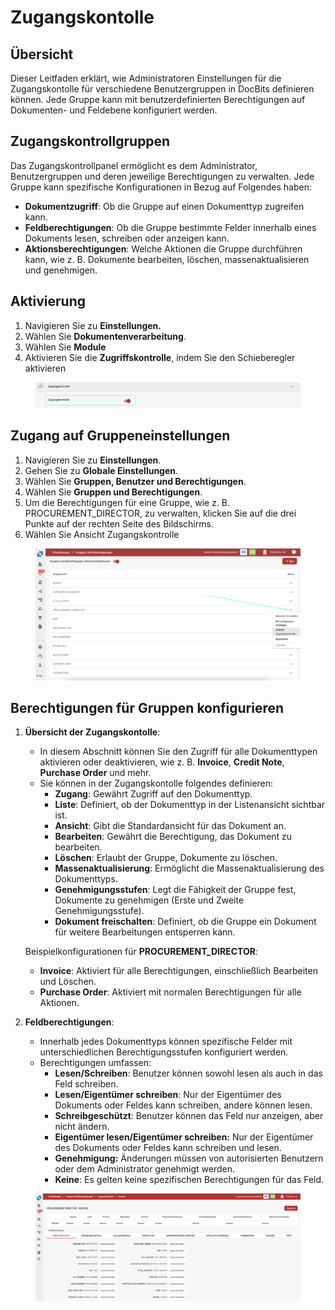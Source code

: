 # Zugangskontolle

## Übersicht

Dieser Leitfaden erklärt, wie Administratoren Einstellungen für die Zugangskontolle für verschiedene Benutzergruppen in DocBits definieren können. Jede Gruppe kann mit benutzerdefinierten Berechtigungen auf Dokumenten- und Feldebene konfiguriert werden.

## Zugangskontrollgruppen

Das Zugangskontrollpanel ermöglicht es dem Administrator, Benutzergruppen und deren jeweilige Berechtigungen zu verwalten. Jede Gruppe kann spezifische Konfigurationen in Bezug auf Folgendes haben:

* **Dokumentzugriff**: Ob die Gruppe auf einen Dokumenttyp zugreifen kann.
* **Feldberechtigungen**: Ob die Gruppe bestimmte Felder innerhalb eines Dokuments lesen, schreiben oder anzeigen kann.
* **Aktionsberechtigungen**: Welche Aktionen die Gruppe durchführen kann, wie z. B. Dokumente bearbeiten, löschen, massenaktualisieren und genehmigen.

## Aktivierung

1. Navigieren Sie zu **Einstellungen.**
2. Wählen Sie **Dokumentenverarbeitung**.
3. Wählen Sie **Module**
4. Aktivieren Sie die **Zugriffskontrolle**, indem Sie den Schieberegler aktivieren

<figure><img src="../../../../../.gitbook/assets/Access-Control3_de.png" alt=""><figcaption></figcaption></figure>

## **Zugang auf Gruppeneinstellungen**

1. Navigieren Sie zu **Einstellungen**.
2. Gehen Sie zu **Globale Einstellungen**.
3. Wählen Sie **Gruppen, Benutzer und Berechtigungen**.
4. Wählen Sie **Gruppen und Berechtigungen**.
5. Um die Berechtigungen für eine Gruppe, wie z. B. PROCUREMENT\_DIRECTOR, zu verwalten, klicken Sie auf die drei Punkte auf der rechten Seite des Bildschirms.
6. Wählen Sie Ansicht Zugangskontrolle

<figure><img src="../../../../../.gitbook/assets/Access-Control1_de.png" alt=""><figcaption></figcaption></figure>

## Berechtigungen für Gruppen konfigurieren

1.  **Übersicht der Zugangskontolle**:

    * In diesem Abschnitt können Sie den Zugriff für alle Dokumenttypen aktivieren oder deaktivieren, wie z. B. **Invoice**, **Credit Note**, **Purchase Order** und mehr.
    * Sie können in der Zugangskontolle folgendes definieren:
      * **Zugang**: Gewährt Zugriff auf den Dokumenttyp.
      * **Liste**: Definiert, ob der Dokumenttyp in der Listenansicht sichtbar ist.
      * **Ansicht**: Gibt die Standardansicht für das Dokument an.
      * **Bearbeiten**: Gewährt die Berechtigung, das Dokument zu bearbeiten.
      * **Löschen**: Erlaubt der Gruppe, Dokumente zu löschen.
      * **Massenaktualisierung**: Ermöglicht die Massenaktualisierung des Dokumenttyps.
      * **Genehmigungsstufen**: Legt die Fähigkeit der Gruppe fest, Dokumente zu genehmigen (Erste und Zweite Genehmigungsstufe).
      * **Dokument freischalten**: Definiert, ob die Gruppe ein Dokument für weitere Bearbeitungen entsperren kann.

    Beispielkonfigurationen für **PROCUREMENT\_DIRECTOR**:

    * **Invoice**: Aktiviert für alle Berechtigungen, einschließlich Bearbeiten und Löschen.
    * **Purchase Order**: Aktiviert mit normalen Berechtigungen für alle Aktionen.
2. **Feldberechtigungen**:
   * Innerhalb jedes Dokumenttyps können spezifische Felder mit unterschiedlichen Berechtigungsstufen konfiguriert werden.
   * Berechtigungen umfassen:
     * **Lesen/Schreiben**: Benutzer können sowohl lesen als auch in das Feld schreiben.
     * **Lesen/Eigentümer schreiben**: Nur der Eigentümer des Dokuments oder Feldes kann schreiben, andere können lesen.
     * **Schreibgeschützt**: Benutzer können das Feld nur anzeigen, aber nicht ändern.
     * **Eigentümer lesen/Eigentümer schreiben:** Nur der Eigentümer des Dokuments oder Feldes kann schreiben und lesen.
     * **Genehmigung:** Änderungen müssen von autorisierten Benutzern oder dem Administrator genehmigt werden.
     * **Keine**: Es gelten keine spezifischen Berechtigungen für das Feld.

<figure><img src="../../../../../.gitbook/assets/Access-Control2_de.png" alt=""><figcaption></figcaption></figure>
